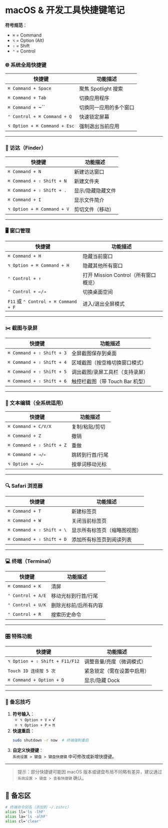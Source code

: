 

# macOS & 开发工具快捷键笔记

**符号规范**：
   - `⌘` = Command  
   - `⌥` = Option (Alt)  
   - `⇧` = Shift  
   - `⌃` = Control

### **🌐 系统全局快捷键**
| 快捷键                     | 功能描述                          |
|---------------------------|---------------------------------|
| `⌘ Command + Space`       | 聚焦 Spotlight 搜索              |
| `⌘ Command + Tab`         | 切换应用程序                     |
| `⌘ Command + `~``         | 切换同一应用的多个窗口            |
| `⌃ Control + ⌘ Command + Q` | 快速锁定屏幕                    |
| `⌥ Option + ⌘ Command + Esc` | 强制退出当前应用                |

---

### **📂 访达（Finder）**
| 快捷键                     | 功能描述                          |
|---------------------------|---------------------------------|
| `⌘ Command + N`           | 新建访达窗口                     |
| `⌘ Command + ⇧ Shift + N` | 新建文件夹                       |
| `⌘ Command + ⇧ Shift + .` | 显示/隐藏隐藏文件                |
| `⌘ Command + I`           | 显示文件简介                     |
| `⌥ Option + ⌘ Command + V` | 剪切文件（移动）                |

---

### **🖥️ 窗口管理**
| 快捷键                     | 功能描述                          |
|---------------------------|---------------------------------|
| `⌘ Command + H`           | 隐藏当前窗口                     |
| `⌥ Option + ⌘ Command + H` | 隐藏其他所有窗口                |
| `⌃ Control + ↑`           | 打开 Mission Control（所有窗口概览）|
| `⌃ Control + ←/→`         | 切换桌面空间                    |
| `F11` 或 `⌃ Control + ⌘ Command + F` | 进入/退出全屏模式          |

---

### **✂️ 截图与录屏**
| 快捷键                     | 功能描述                          |
|---------------------------|---------------------------------|
| `⌘ Command + ⇧ Shift + 3` | 全屏截图保存到桌面               |
| `⌘ Command + ⇧ Shift + 4` | 区域截图（按空格切换窗口模式）    |
| `⌘ Command + ⇧ Shift + 5` | 调出截图/录屏工具栏（支持录屏）  |
| `⌘ Command + ⇧ Shift + 6` | 触控栏截图（带 Touch Bar 机型）  |

---

### **📝 文本编辑（全系统适用）**
| 快捷键                     | 功能描述                          |
|---------------------------|---------------------------------|
| `⌘ Command + C/V/X`       | 复制/粘贴/剪切                   |
| `⌘ Command + Z`           | 撤销                             |
| `⌘ Command + ⇧ Shift + Z` | 重做                             |
| `⌘ Command + →/←`         | 跳转到行首/行尾                  |
| `⌥ Option + →/←`          | 按单词移动光标                   |

---

### **🔍 Safari 浏览器**
| 快捷键                     | 功能描述                          |
|---------------------------|---------------------------------|
| `⌘ Command + T`           | 新建标签页                       |
| `⌘ Command + W`           | 关闭当前标签页                   |
| `⌘ Command + ⇧ Shift + \` | 显示所有标签页（缩略图视图）      |
| `⌘ Command + ⇧ Shift + D` | 添加所有标签页到阅读列表          |

---

### **💻 终端（Terminal）**
| 快捷键                     | 功能描述                          |
|---------------------------|---------------------------------|
| `⌘ Command + K`           | 清屏                             |
| `⌃ Control + A/E`         | 移动光标到行首/行尾              |
| `⌃ Control + U/K`         | 删除光标前/后所有内容            |
| `⌃ Control + R`           | 搜索历史命令                     |

---

### **🎛️ 特殊功能**
| 快捷键                     | 功能描述                          |
|---------------------------|---------------------------------|
| `⌥ Option + ⇧ Shift + F11/F12` | 调整音量/亮度（微调模式）     |
| `Touch ID 连续按 5 次`     | 紧急锁定（需在设置中启用）        |
| `⌘ Command + Option + D`   | 显示/隐藏 Dock                   |

---

### **📌 备忘技巧**
1. **符号输入**：  
   - `⌥ Option + V` = √  
   - `⌥ Option + P` = π  
2. **快速重启**：  
   ```bash
   sudo shutdown -r now  # 终端强制重启
   ```
3. **自定义快捷键**：  
   `系统设置 > 键盘 > 键盘快捷键` 中可修改或新增快捷键。

---

> 提示：部分快捷键可能因 macOS 版本或键盘布局不同略有差异，建议通过 `系统设置 > 键盘 > 查看快捷键` 确认。
## 📝 备忘区
```bash
# 终端命令别名（添加到 ~/.zshrc）
alias ll='ls -lhF'
alias la='ls -alhF'
alias cl='clear'
```
